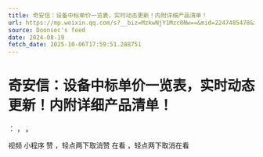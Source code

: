 ```yaml
---
title: 奇安信：设备中标单价一览表，实时动态更新！内附详细产品清单！
url: https://mp.weixin.qq.com/s?__biz=MzkwNjY1Mzc0Nw==&mid=2247485478&idx=2&sn=4502656a92c51f8d3d79da4e4c260d8a
source: Doonsec's feed
date: 2024-08-19
fetch_date: 2025-10-06T17:59:51.288751
---
```


# 奇安信：设备中标单价一览表，实时动态更新！内附详细产品清单！

：
，
。

视频
小程序
赞
，轻点两下取消赞
在看
，轻点两下取消在看